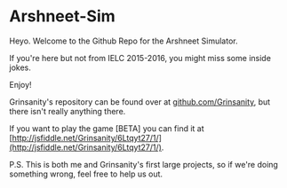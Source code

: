 # Arshneet-Sim

Heyo. Welcome to the Github Repo for the Arshneet Simulator.

If you're here but not from IELC 2015-2016, you might miss some inside jokes.

Enjoy!

Grinsanity's repository can be found over at [github.com/Grinsanity](https://github.com/Grinsanity), but there isn't really anything there.

If you want to play the game [BETA] you can find it at [http://jsfiddle.net/Grinsanity/6Ltqyt27/1/](http://jsfiddle.net/Grinsanity/6Ltqyt27/1/).

P.S. This is both me and Grinsanity's first large projects, so if we're doing something wrong, feel free to help us out.
